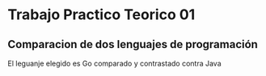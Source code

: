 # Trabajo Practico Teorico 01
## Comparacion de dos lenguajes de programación
El leguanje elegido es Go comparado y contrastado contra Java

